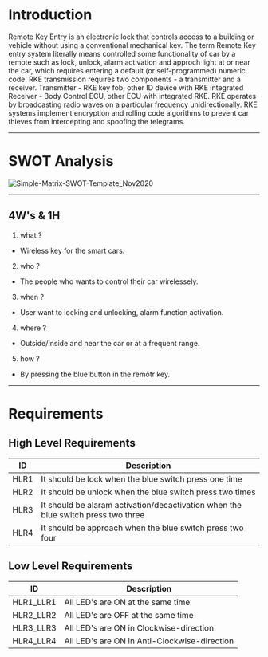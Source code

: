 
# Introduction
Remote Key Entry is an electronic lock that controls access to a building or vehicle without using a conventional mechanical key. The term Remote Key entry system literally means controlled some functionality of car by a remote such as lock, unlock, alarm activation and approch light at or near the car, which requires entering a default (or self-programmed) numeric code. RKE transmission requires two components - a transmitter and a receiver. Transmitter - RKE key fob, other ID device with RKE integrated Receiver - Body Control ECU, other ECU with integrated RKE. RKE operates by broadcasting radio waves on a particular frequency unidirectionally. RKE systems implement encryption and rolling code algorithms to prevent car thieves from intercepting and spoofing the telegrams. 

------------------------
#
#
# SWOT Analysis
![Simple-Matrix-SWOT-Template_Nov2020](https://user-images.githubusercontent.com/98829237/157732602-74318b52-e360-4451-a536-ddfc67f7e57e.jpg)

-----------------------

##  4W's & 1H
1) what ?
  * Wireless key for the smart cars.
2) who ?
  * The people who wants to control their car wirelessely.
3) when ?
  *  User want to locking and unlocking, alarm function activation.
4) where ?
  * Outside/Inside and near the car or at a frequent range.
5) how ?
  * By pressing the blue button in the remotr key.
----------------------

# Requirements

##  High Level Requirements
 
|ID| Description|
|----|----|
|HLR1|It should be lock when the blue switch press one time|
|HLR2|It should be unlock when the blue switch press two times|
|HLR3|It should be alaram activation/decactivation when the blue switch press two three|
|HLR4|It should be approach when the blue switch press two four|

## Low Level Requirements

|ID| Description|
|----|----|
|HLR1_LLR1|All LED's are ON at the same time|
|HLR2_LLR2|All LED's are OFF at the same time|
|HLR3_LLR3|All LED's are ON in Clockwise-direction|
|HLR4_LLR4|All LED's are ON in Anti-Clockwise-direction|


